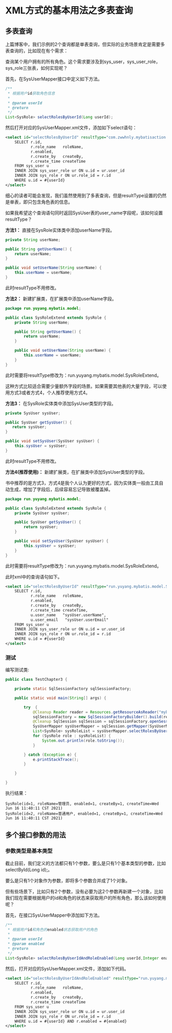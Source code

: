 # XML方式的基本用法之多表查询

## 多表查询

上篇博客中，我们示例的2个查询都是单表查询，但实际的业务场景肯定是需要多表查询的，比如现在有个需求：

查询某个用户拥有的所有角色。这个需求要涉及到sys_user，sys_user_role，sys_role三张表，如何实现呢？

首先，在SysUserMapper接口中定义如下方法。

```java
/**
 * 根据用户id获取角色信息
 *
 * @param userId
 * @return
 */
List<SysRole> selectRolesByUserId(Long userId);
```

然后打开对应的SysUserMapper.xml文件，添加如下select语句：

```xml
<select id="selectRolesByUserId" resultType="com.zwwhnly.mybatisaction.model.SysRole">
    SELECT r.id,
           r.role_name   roleName,
           r.enabled,
           r.create_by   createBy,
           r.create_time createTime
    FROM sys_user u
    INNER JOIN sys_user_role ur ON u.id = ur.user_id
    INNER JOIN sys_role r ON ur.role_id = r.id
    WHERE u.id = #{userId}
</select>
```

细心的读者可能会发现，我们虽然使用到了多表查询，但是resultType设置的仍然是单表，即只包含角色表的信息。

如果我希望这个查询语句同时返回SysUser表的user_name字段呢，该如何设置resultType？

**方法1：** 直接在SysRole实体类中添加userName字段。

```java
private String userName;

public String getUserName() {
    return userName;
}

public void setUserName(String userName) {
    this.userName = userName;
}
```

此时resultType不用修改。

**方法2：** 新建扩展类，在扩展类中添加userName字段。

```java
package run.yuyang.mybatis.model;

public class SysRoleExtend extends SysRole {
    private String userName;

    public String getUserName() {
        return userName;
    }

    public void setUserName(String userName) {
        this.userName = userName;
    }
}
```

此时需要将resultType修改为：run.yuyang.mybatis.model.SysRoleExtend。

这种方式比较适合需要少量额外字段的场景。如果需要其他表的大量字段，可以使用方式3或者方式4，个人推荐使用方式4。

**方法3：** 在SysRole实体类中添加SysUser类型的字段。

```java
private SysUser sysUser;

public SysUser getSysUser() {
   return sysUser;
}

public void setSysUser(SysUser sysUser) {
    this.sysUser = sysUser;
}
```

此时resultType不用修改。

**方法4(推荐使用)：** 新建扩展类，在扩展类中添加SysUser类型的字段。

书中推荐的是方式3，方式4是我个人认为更好的方式，因为实体类一般由工具自动生成，增加了字段后，后续容易忘记导致被覆盖掉。

```java
package run.yuyang.mybatis.model;

public class SysRoleExtend extends SysRole {
    private SysUser sysUser;

    public SysUser getSysUser() {
        return sysUser;
    }

    public void setSysUser(SysUser sysUser) {
        this.sysUser = sysUser;
    }
}
```

此时需要将resultType修改为：run.yuyang.mybatis.model.SysRoleExtend。

此时xml中的查询语句如下。

```xml
<select id="selectRolesByUserId" resultType="run.yuyang.mybatis.model.SysRoleExtend">
    SELECT r.id,
           r.role_name   roleName,
           r.enabled,
           r.create_by   createBy,
           r.create_time createTime,
           u.user_name   "sysUser.userName",
           u.user_email   "sysUser.userEmail"
    FROM sys_user u
    INNER JOIN sys_user_role ur ON u.id = ur.user_id
    INNER JOIN sys_role r ON ur.role_id = r.id
    WHERE u.id = #{userId}
</select>
```

### 测试

编写测试类:

```java
public class TestChapter3 {

    private static SqlSessionFactory sqlSessionFactory;

    public static void main(String[] args) {

        try  {
            @Cleanup Reader reader = Resources.getResourceAsReader("mybatis-config.xml");
            sqlSessionFactory = new SqlSessionFactoryBuilder().build(reader);
            @Cleanup SqlSession sqlSession = sqlSessionFactory.openSession();
            SysUserMapper sysUserMapper = sqlSession.getMapper(SysUserMapper.class);
            List<SysRole> sysRoleList = sysUserMapper.selectRolesByUserId(1L);
            for (SysRole role : sysRoleList) {
                System.out.println(role.toString());
            }

        } catch (Exception e) {
            e.printStackTrace();
        }

    }

}
```

执行结果：

```
SysRole(id=1, roleName=管理员, enabled=1, createBy=1, createTime=Wed Jun 16 11:40:11 CST 2021)
SysRole(id=2, roleName=普通用户, enabled=1, createBy=1, createTime=Wed Jun 16 11:40:11 CST 2021)
```

## 多个接口参数的用法

### 参数类型是基本类型

截止目前，我们定义的方法都只有1个参数，要么是只有1个基本类型的参数，比如selectById(Long id);。

要么是只有1个对象作为参数，即将多个参数合并成了1个对象。

但有些场景下，比如只有2个参数，没有必要为这2个参数再新建一个对象，比如我们现在需要根据用户的id和角色的状态来获取用户的所有角色，那么该如何使用呢？

首先，在接口SysUserMapper中添加如下方法。

```java
/**
 * 根据用户id和角色的enabled状态获取用户的角色
 *
 * @param userId
 * @param enabled
 * @return
 */
List<SysRole> selectRolesByUserIdAndRoleEnabled(Long userId,Integer enabled);
```

然后，打开对应的SysUserMapper.xml文件，添加如下代码。

```xml
<select id="selectRolesByUserIdAndRoleEnabled" resultType="run.yuyang.mybatis.model.SysRole">
    SELECT r.id,
           r.role_name   roleName,
           r.enabled,
           r.create_by   createBy,
           r.create_time createTime
    FROM sys_user u
    INNER JOIN sys_user_role ur ON u.id = ur.user_id
    INNER JOIN sys_role r ON ur.role_id = r.id
    WHERE u.id = #{userId} AND r.enabled = #{enabled}
</select>
```